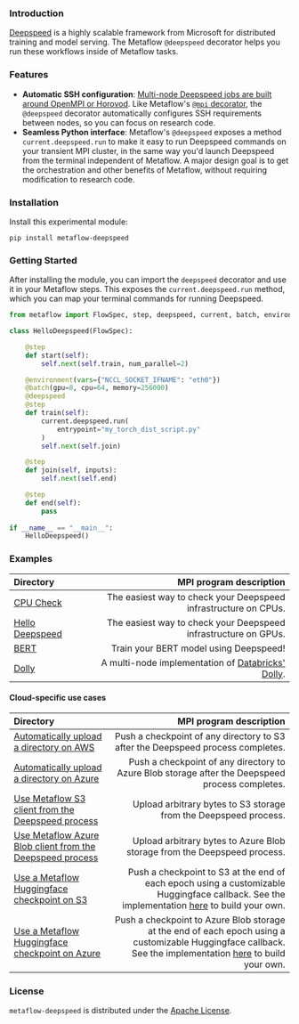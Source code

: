 ### Introduction
[Deepspeed](https://www.deepspeed.ai/) is a highly scalable framework from Microsoft for distributed training and model serving. The Metaflow `@deepspeed` decorator helps you run these workflows inside of Metaflow tasks. 

### Features
- **Automatic SSH configuration**: [Multi-node Deepspeed jobs are built around OpenMPI or Horovod](https://www.deepspeed.ai/getting-started/#resource-configuration-multi-node). Like Metaflow's [`@mpi` decorator](https://github.com/outerbounds/metaflow-mpi), the `@deepspeed` decorator automatically configures SSH requirements between nodes, so you can focus on research code.
- **Seamless Python interface**: Metaflow's `@deepspeed` exposes a method `current.deepspeed.run` to make it easy to run Deepspeed commands on your transient MPI cluster, in the same way you'd launch Deepspeed from the terminal independent of Metaflow. A major design goal is to get the orchestration and other benefits of Metaflow, without requiring modification to research code.

### Installation
Install this experimental module:
```
pip install metaflow-deepspeed
```

### Getting Started
After installing the module, you can import the `deepspeed` decorator and use it in your Metaflow steps.
This exposes the `current.deepspeed.run` method, which you can map your terminal commands for running Deepspeed. 

```python
from metaflow import FlowSpec, step, deepspeed, current, batch, environment

class HelloDeepspeed(FlowSpec):

    @step
    def start(self):
        self.next(self.train, num_parallel=2)

    @environment(vars={"NCCL_SOCKET_IFNAME": "eth0"})
    @batch(gpu=8, cpu=64, memory=256000)
    @deepspeed
    @step
    def train(self):
        current.deepspeed.run(
            entrypoint="my_torch_dist_script.py"
        )
        self.next(self.join)

    @step
    def join(self, inputs):
        self.next(self.end)

    @step
    def end(self):
        pass
        
if __name__ == "__main__":
    HelloDeepspeed()
```

### Examples
| Directory | MPI program description |
| :--- | ---: |
| [CPU Check](examples/cpu-only-check/README.md) | The easiest way to check your Deepspeed infrastructure on CPUs. |
| [Hello Deepspeed](examples/hello/README.md) | The easiest way to check your Deepspeed infrastructure on GPUs. |  
| [BERT](examples/bert/README.md) | Train your BERT model using Deepspeed! |  
| [Dolly](examples/dolly/README.md) | A multi-node implementation of [Databricks' Dolly](https://www.databricks.com/blog/2023/04/12/dolly-first-open-commercially-viable-instruction-tuned-llm). |  

#### Cloud-specific use cases
| Directory | MPI program description |
| :--- | ---: |
| [Automatically upload a directory on AWS](examples/upload-output-dir-aws/README.md) | Push a checkpoint of any directory to S3 after the Deepspeed process completes. |
| [Automatically upload a directory on Azure](examples/upload-output-dir-azure/README.md) | Push a checkpoint of any directory to Azure Blob storage after the Deepspeed process completes. |
| [Use Metaflow S3 client from the Deepspeed process](examples/metaflow-s3-from-script/README.md) | Upload arbitrary bytes to S3 storage from the Deepspeed process. |  
| [Use Metaflow Azure Blob client from the Deepspeed process](examples/metaflow-azureblob-from-script/README.md) | Upload arbitrary bytes to Azure Blob storage from the Deepspeed process. |  
| [Use a Metaflow Huggingface checkpoint on S3](examples/metaflow-s3-hf-trainer-callback/README.md) | Push a checkpoint to S3 at the end of each epoch using a customizable Huggingface callback. See the implementation [here](./metaflow_extensions/deepspeed/plugins/hf_callbacks.py) to build your own. |  
| [Use a Metaflow Huggingface checkpoint on Azure](examples/metaflow-azure-hf-trainer-callback/README.md) | Push a checkpoint to Azure Blob storage at the end of each epoch using a customizable Huggingface callback. See the implementation [here](./metaflow_extensions/deepspeed/plugins/hf_callbacks.py) to build your own. |  


### License
`metaflow-deepspeed` is distributed under the <u>Apache License</u>.